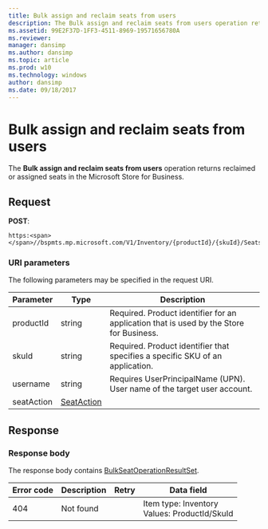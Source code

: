 ```yaml
---
title: Bulk assign and reclaim seats from users
description: The Bulk assign and reclaim seats from users operation returns reclaimed or assigned seats in the Microsoft Store for Business.
ms.assetid: 99E2F37D-1FF3-4511-8969-19571656780A
ms.reviewer: 
manager: dansimp
ms.author: dansimp
ms.topic: article
ms.prod: w10
ms.technology: windows
author: dansimp
ms.date: 09/18/2017
---
```


# Bulk assign and reclaim seats from users

The **Bulk assign and reclaim seats from users** operation returns reclaimed or assigned seats in the Microsoft Store for Business.

## Request

**POST**:

```http
https:<span></span>//bspmts.mp.microsoft.com/V1/Inventory/{productId}/{skuId}/Seats
```
 
### URI parameters

The following parameters may be specified in the request URI.

|Parameter|Type|Description|
|--- |--- |--- |
|productId|string|Required. Product identifier for an application that is used by the Store for Business.|
|skuId|string|Required. Product identifier that specifies a specific SKU of an application.|
|username|string|Requires UserPrincipalName (UPN). User name of the target user account.|
|seatAction|[SeatAction](data-structures-windows-store-for-business.md#seataction) ||

 
## Response

### Response body

The response body contains [BulkSeatOperationResultSet](data-structures-windows-store-for-business.md#bulkseatoperationresultset).

|Error code|Description|Retry|Data field|
|--- |--- |--- |--- |
|404|Not found||Item type: Inventory<br> Values: ProductId/SkuId|

 
